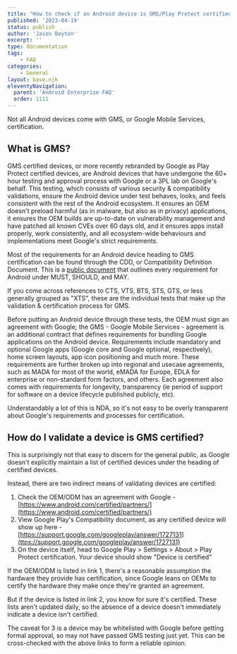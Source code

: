 ```yaml
---
title: "How to check if an Android device is GMS/Play Protect certified?"
published: '2023-04-19'
status: publish
author: 'Jason Bayton'
excerpt: ''
type: documentation
tags: 
    - FAQ
categories:
    - General
layout: base.njk
eleventyNavigation:
  parent: 'Android Enterprise FAQ'
  order: 1111
--- 
```

Not all Android devices come with GMS, or Google Mobile Services, certification. 

## What is GMS?

GMS certified devices, or more recently rebranded by Google as Play Protect certified devices, are Android devices that have undergone the 60+ hour testing and approval process with Google or a 3PL lab on Google's behalf. This testing, which consists of various security & compatibility validations, ensure the Android device under test behaves, looks, and feels consistent with the rest of the Android ecosystem. It ensures an OEM doesn't preload harmful (as in malware, but also as in privacy) applications, it ensures the OEM builds are up-to-date on vulnerability management and have patched all known CVEs over 60 days old, and it ensures apps install properly, work consistently, and all ecosystem-wide behaviours and implementations meet Google's strict requirements. 

Most of the requirements for an Android device heading to GMS certification can be found through the CDD, or Compatibility Definition Document. This is a [public document](https://source.android.com/docs/compatibility/cdd) that outlines every requirement for Android under MUST, SHOULD, and MAY. 

If you come across references to CTS, VTS, BTS, STS, GTS, or less generally grouped as "XTS", these are the individual tests that make up the validation & certification process for GMS.

Before putting an Android device through these tests, the OEM must sign an agreement with Google; the GMS - Google Mobile Services - agreement is an additional contract that defines requirements for bundling Google applications on the Android device. Requirements include mandatory and optional Google apps (Google core and Google optional, respectively), home screen layouts, app icon positioning and much more. These requirements are further broken up into regional and usecase agreements, such as MADA for most of the world, eMADA for Europe, EDLA for enterprise or non-standard form factors, and others. Each agreement also comes with requirements for longevity, transparency (ie period of support for software on a device lifecycle published publicly, etc).

Understandably a lot of this is NDA, so it's not easy to be overly transparent about Google's requirements and processes for certification.

## How do I validate a device is GMS certified?

This is surprisingly not that easy to discern for the general public, as Google doesn't explicitly maintain a list of certified devices under the heading of certified devices.

Instead, there are two indirect means of validating devices are certified:

1. Check the OEM/ODM has an agreement with Google - [https://www.android.com/certified/partners/](https://www.android.com/certified/partners/)
2. View Google Play's Compatibility document, as any certified device will show up here - [https://support.google.com/googleplay/answer/1727131](ttps://support.google.com/googleplay/answer/1727131)
3. On the device itself, head to Google Play > Settings > About > Play Protect certification. Your device should show "Device is certified"

If the OEM/ODM is listed in link 1, there's a reasonable assumption the hardware they provide has certification, since Google leans on OEMs to certify the hardware they make once they're granted an agreement.

But if the device is listed in link 2, you know for sure it's certified. These lists aren't updated daily, so the absence of a device doesn't immediately indicate a device isn't certified. 

The caveat for 3 is a device may be whitelisted with Google before getting formal approval, so may not have passed GMS testing just yet. This can be cross-checked with the above links to form a reliable opinion.